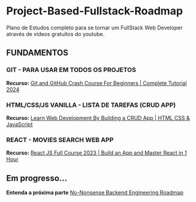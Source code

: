 # Project-Based-Fullstack-Roadmap
Plano de Estudos completo para se tornar um FullStack Web Developer através de vídeos gratuitos do youtube.

## FUNDAMENTOS

### GIT - PARA USAR EM TODOS OS PROJETOS
**Recurso:** [Git and GitHub Crash Course For Beginners | Complete Tutorial 2024](https://www.youtube.com/watch?v=l2yrJtwoC_E)

### HTML/CSS/JS VANILLA - LISTA DE TAREFAS (CRUD APP)
**Recurso:** [Learn Web Development By Building a CRUD App | HTML CSS & JavaScript](https://www.youtube.com/watch?v=bnTdSbCDsmA)

### REACT - MOVIES SEARCH WEB APP
**Recurso:** [React JS Full Course 2023 | Build an App and Master React in 1 Hour](https://www.youtube.com/watch?v=b9eMGE7QtTk)

## Em progresso... 

**Entenda a próxima parte** [No-Nonsense Backend Engineering Roadmap](https://youtu.be/4UgbU0nzprg)
